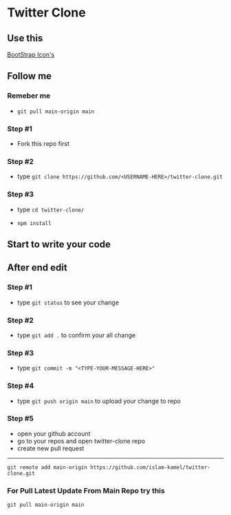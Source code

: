 # Twitter Clone

## Use this

[BootStrap Icon's](https://icons.getbootstrap.com/)



## Follow me

### Remeber me
- `git pull main-origin main`

### Step #1
- Fork this repo first

### Step #2

- type `git clone https://github.com/<USERNAME-HERE>/twitter-clone.git`

### Step #3

- type `cd twitter-clone/`

- `npm install`

## Start to write your code

## After end edit

### Step #1

- type `git status` to see your change

### Step #2

- type `git add .` to confirm your all change

### Step #3

- type `git commit -m "<TYPE-YOUR-MESSAGE-HERE>"`

### Step #4

- type `git push origin main` to upload your change to repo

### Step #5

- open your github account
- go to your repos and open twitter-clone repo
- create new pull request

---

`git remote add main-origin https://github.com/islam-kamel/twitter-clone.git`

### For Pull Latest Update From Main Repo try this

`git pull main-origin main`
